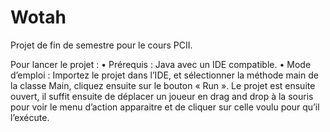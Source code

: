 # Wotah
  Projet de fin de semestre pour le cours PCII.

Pour lancer le projet :
•	Prérequis : Java avec un IDE compatible.
•	Mode d’emploi : Importez le projet dans l’IDE, et sélectionner la méthode main de la classe Main, cliquez ensuite sur le bouton « Run ». Le projet est ensuite ouvert, il suffit ensuite de déplacer un joueur en drag and drop à la souris pour voir le menu d’action apparaitre et de cliquer sur celle voulu pour qu’il l’exécute.
